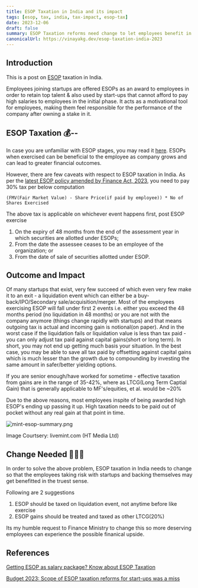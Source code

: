 ```yaml
---
title: ESOP Taxation in India and its impact 
tags: [esop, tax, india, tax-impact, esop-tax]
date: 2023-12-06
draft: false
summary: ESOP Taxation reforms need change to let employees benefit in the truest sense
canonicalUrl: https://vinayakg.dev/esop-taxation-india-2023
---
```


## Introduction

This is a post on [ESOP](https://www.investopedia.com/terms/e/esop.asp) taxation in India.

Employees joining startups are offered ESOPs as an award to employees in order to retain top 
talent & also used by start-ups that cannot afford to pay high salaries to 
employees in the initial phase. 
It acts as a motivational tool for employees, making them feel responsible for the 
performance of the company after owning a stake in it.

## ESOP Taxation 💰--

In case you are unfamiliar with ESOP stages, you may read it [here](https://www.ahujaandahuja.in/demystifying-taxability-of-esop-in-india/). 
ESOPs when exercised can be beneficial to the employee as company grows and can lead to greater financial outcomes.

However, there are few caveats with respect to ESOP taxation in India. As per the [latest ESOP policy amended by Finance Act, 2023](https://incometaxindia.gov.in/tutorials/50.taxation-of-esops.pdf), you need to pay 30% tax per below computation 
````
(FMV(Fair Market Value) - Share Price(if paid by employee)) * No of Shares Exercised
````

The above tax is applicable on whichever event happens first, post ESOP exercise
1. On the expiry of 48 months from the end of the assessment year in which securities are 
allotted under ESOPs;
1. From the date the assessee ceases to be an employee of the organization; or
1. From the date of sale of securities allotted under ESOP.

## Outcome and Impact

Of many startups that exist, very few succeed of which even very few make it to an exit - a liquidation event which can either be a buy-back/IPO/Secondary sale/acquisition/merger.
Most of the employees exercising ESOP will fall under first 2 events i.e. either you exceed the 48 months period (no liquidation in 48 months) or you are not with the company anymore (things change rapidly with startups) and that means outgoing tax is actual and incoming gain is notional(on paper). 
And in the worst case if the liquidation fails or liquidation value is less than tax paid - you can only adjust tax paid against capital gains(short or long term).
In short, you may not end up getting much basis your situation. In the best case, you may be able to save all tax paid by offsetting against capital gains which is much lesser than the growth due to compounding by investing the same amount in safer/better yielding options.

If you are senior enough/have worked for sometime - effective taxation from gains are in the range of 35-42%, where as LTCG(Long Term Captial Gain) that is generally applicable to MF's/equities, et al. would be ~20%

Due to the above reasons, most employees inspite of being awarded high ESOP's ending up passing it up. High taxation needs to be paid out of pocket without any real gain at that point in time.



![mint-esop-summary.png](/Users/vinayak/src/vg-nextjs-starter-blog/public/static/images/mint-esop-summary.png)

Image Courtsery: livemint.com (HT Media Ltd)

## Change Needed 🥺🙋🏼

In order to solve the above problem, ESOP taxation in India needs to change so that the employees taking risk with startups and backing themselves may get benefitted in the truest sense. 

Following are 2 suggestions
1. ESOP should be taxed on liquidation event, not anytime before like exercise
2. ESOP gains should be treated and taxed as other LTCG(20%)

Its my humble request to Finance Ministry to change this so more deserving employees can experience the possible finanical upside.


## References

[Getting ESOP as salary package? Know about ESOP Taxation](https://cleartax.in/s/taxation-on-esop-rsu-stock-options)

[Budget 2023: Scope of ESOP taxation reforms for start-ups was a miss](https://timesofindia.indiatimes.com/business/budget/budget-2023-scope-of-esop-taxation-reforms-for-start-ups-was-a-miss/articleshow/98296871.cms)
